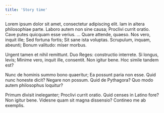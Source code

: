 ```yaml
---
title: 'Story time'
---
```


Lorem ipsum dolor sit amet, consectetur adipiscing elit. Iam in altera philosophiae parte. Laboro autem non sine causa; Proclivi currit oratio. Cave putes quicquam esse verius.
...
Quare attende, quaeso. Nos vero, inquit ille; Sed fortuna fortis; Sit sane ista voluptas. Scrupulum, inquam, abeunti; Bonum valitudo: miser morbus.

Urgent tamen et nihil remittunt. Duo Reges: constructio interrete. Si longus, levis; Minime vero, inquit ille, consentit. Non igitur bene. Hoc simile tandem est?

Nunc de hominis summo bono quaeritur; Ea possunt paria non esse. Quid nunc honeste dicit? Negare non possum. Quid de Pythagora? Quo modo autem philosophus loquitur?

Primum divisit ineleganter; Proclivi currit oratio. Quid censes in Latino fore? Non igitur bene. Videsne quam sit magna dissensio? Contineo me ab exemplis.